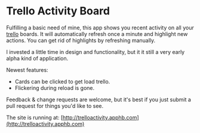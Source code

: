 Trello Activity Board
=============

Fulfilling a basic need of mine, this app shows you recent activity on all your [trello](http://trello.com) boards. It will automatically refresh once a minute and highlight new actions. You can get rid of highlights by refreshing manually. 

I invested a little time in design and functionality, but it it still a very early alpha kind of application.

Newest features:

- Cards can be clicked to get load trello.
- Flickering during reload is gone.

Feedback & change requests are welcome, but it's best if you just submit a pull request for things you'd like to see. 

The site is running at: [http://trelloactivity.apphb.com](http://trelloactivity.apphb.com)
